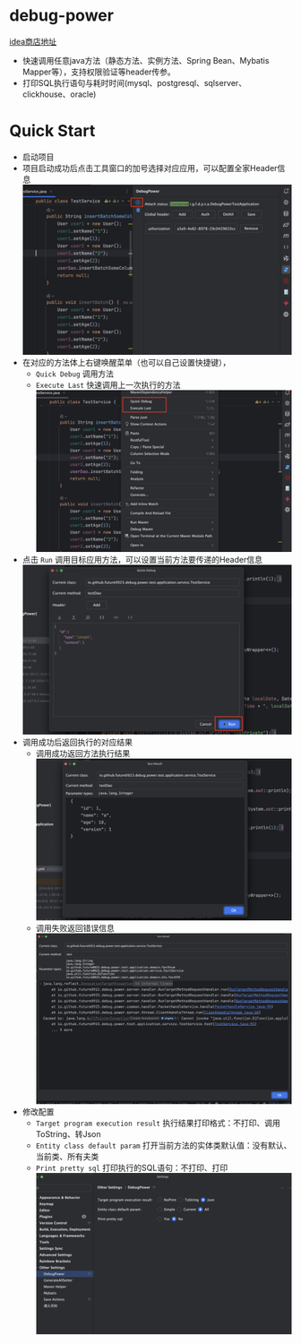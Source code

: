 # debug-power

[idea商店地址](https://plugins.jetbrains.com/plugin/24463-debugpower)

- 快速调用任意java方法（静态方法、实例方法、Spring Bean、Mybatis Mapper等），支持权限验证等header传参。
- 打印SQL执行语句与耗时时间(mysql、postgresql、sqlserver、clickhouse、oracle)


# Quick Start

- 启动项目
- 项目启动成功后点击工具窗口的加号选择对应应用，可以配置全家Header信息
![1.jpg](images/1.jpg)
- 在对应的方法体上右键唤醒菜单（也可以自己设置快捷键），
  - `Quick Debug` 调用方法
  - `Execute Last` 快速调用上一次执行的方法
![2.jpg](images/2.jpg)
- 点击 `Run` 调用目标应用方法，可以设置当前方法要传递的Header信息
![3.jpg](images/3.jpg)
- 调用成功后返回执行的对应结果
  - 调用成功返回方法执行结果
  ![4.jpg](images/4.jpg)
  - 调用失败返回错误信息
  ![5.jpg](images/5.jpg)
- 修改配置
  - `Target program execution result` 执行结果打印格式：不打印、调用ToString、转Json
  - `Entity class default param` 打开当前方法的实体类默认值：没有默认、当前类、所有夫类
  - `Print pretty sql` 打印执行的SQL语句：不打印、打印
![6.jpg](images/6.jpg)